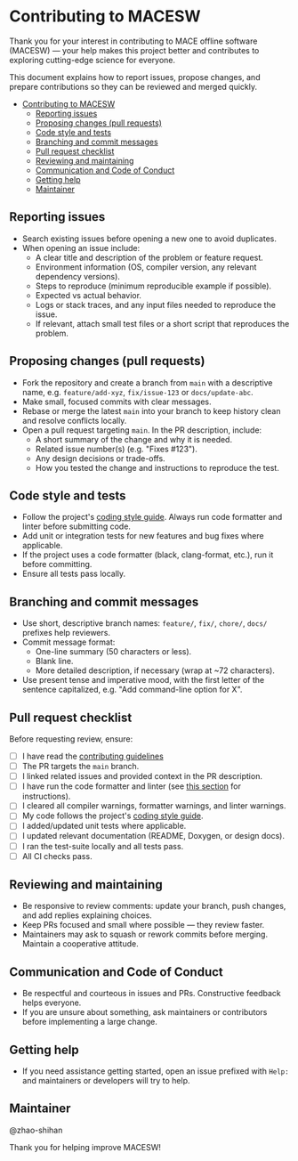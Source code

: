 # Contributing to MACESW

Thank you for your interest in contributing to MACE offline software (MACESW) — your help makes this project better and contributes to exploring cutting-edge science for everyone.

This document explains how to report issues, propose changes, and prepare contributions so they can be reviewed and merged quickly.

- [Contributing to MACESW](#contributing-to-macesw)
  - [Reporting issues](#reporting-issues)
  - [Proposing changes (pull requests)](#proposing-changes-pull-requests)
  - [Code style and tests](#code-style-and-tests)
  - [Branching and commit messages](#branching-and-commit-messages)
  - [Pull request checklist](#pull-request-checklist)
  - [Reviewing and maintaining](#reviewing-and-maintaining)
  - [Communication and Code of Conduct](#communication-and-code-of-conduct)
  - [Getting help](#getting-help)
  - [Maintainer](#maintainer)

## Reporting issues
- Search existing issues before opening a new one to avoid duplicates.
- When opening an issue include:
  - A clear title and description of the problem or feature request.
  - Environment information (OS, compiler version, any relevant dependency versions).
  - Steps to reproduce (minimum reproducible example if possible).
  - Expected vs actual behavior.
  - Logs or stack traces, and any input files needed to reproduce the issue.
  - If relevant, attach small test files or a short script that reproduces the problem.

## Proposing changes (pull requests)
- Fork the repository and create a branch from `main` with a descriptive name, e.g. `feature/add-xyz`, `fix/issue-123` or `docs/update-abc`.
- Make small, focused commits with clear messages.
- Rebase or merge the latest `main` into your branch to keep history clean and resolve conflicts locally.
- Open a pull request targeting `main`. In the PR description, include:
  - A short summary of the change and why it is needed.
  - Related issue number(s) (e.g. "Fixes #123").
  - Any design decisions or trade-offs.
  - How you tested the change and instructions to reproduce the test.

## Code style and tests
- Follow the project's [coding style guide](STYLE_GUIDE.md). Always run code formatter and linter before submitting code.
- Add unit or integration tests for new features and bug fixes where applicable.
- If the project uses a code formatter (black, clang-format, etc.), run it before committing.
- Ensure all tests pass locally.

## Branching and commit messages
- Use short, descriptive branch names: `feature/`, `fix/`, `chore/`, `docs/` prefixes help reviewers.
- Commit message format:
  - One-line summary (50 characters or less).
  - Blank line.
  - More detailed description, if necessary (wrap at ~72 characters).
- Use present tense and imperative mood, with the first letter of the sentence capitalized, e.g. "Add command-line option for X".

## Pull request checklist
Before requesting review, ensure:
- [ ] I have read the [contributing guidelines](CONTRIBUTING.md)
- [ ] The PR targets the `main` branch.
- [ ] I linked related issues and provided context in the PR description.
- [ ] I have run the code formatter and linter (see [this section](STYLE_GUIDE.md#tooling) for instructions).
- [ ] I cleared all compiler warnings, formatter warnings, and linter warnings.
- [ ] My code follows the project's [coding style guide](STYLE_GUIDE.md).
- [ ] I added/updated unit tests where applicable.
- [ ] I updated relevant documentation (README, Doxygen, or design docs).
- [ ] I ran the test-suite locally and all tests pass.
- [ ] All CI checks pass.

## Reviewing and maintaining
- Be responsive to review comments: update your branch, push changes, and add replies explaining choices.
- Keep PRs focused and small where possible — they review faster.
- Maintainers may ask to squash or rework commits before merging. Maintain a cooperative attitude.

## Communication and Code of Conduct
- Be respectful and courteous in issues and PRs. Constructive feedback helps everyone.
- If you are unsure about something, ask maintainers or contributors before implementing a large change.

## Getting help
- If you need assistance getting started, open an issue prefixed with `Help:` and maintainers or developers will try to help.

## Maintainer
@zhao-shihan

Thank you for helping improve MACESW!
